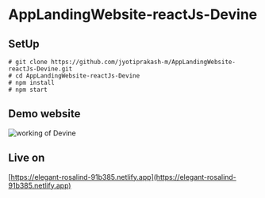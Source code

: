 # AppLandingWebsite-reactJs-Devine

## SetUp

```
# git clone https://github.com/jyotiprakash-m/AppLandingWebsite-reactJs-Devine.git
# cd AppLandingWebsite-reactJs-Devine
# npm install
# npm start
```

## Demo website

<img src="./working-video.gif" alt="working of Devine"/>

## Live on

[https://elegant-rosalind-91b385.netlify.app](https://elegant-rosalind-91b385.netlify.app)
